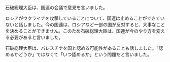 石破総理大臣は、国連の会議で意見を言いました。

ロシアがウクライナを攻撃していることについて、国連は止めることができていないと話しました。今の国連は、ロシアなど一部の国が反対すると、大事なことを決めることができません。このため石破総理大臣は、国連が今のやり方を変える必要があると言いました。

石破総理大臣は、パレスチナを国と認める可能性があることも話しました。「認めるかどうか」ではなくて「いつ認めるか」という問題だと言いました。